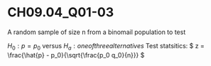 # CH09.04_Q01-03 #


A random sample of size n from a binomail population to test

$H_0: p = p_0$ versus
$H_a: one of three alternatives$
Test statsitics:  $ z = \frac{\hat{p} - p_0}{\sqrt{\frac{p_0 q_0}{n}}} $
